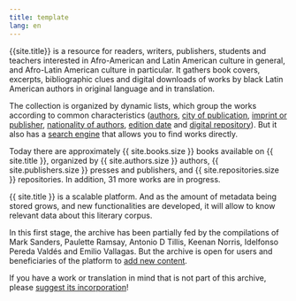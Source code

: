 ```yaml
---
title: template
lang: en
---
```

{{site.title}} is a resource for readers, writers, publishers, students and teachers interested in Afro-American and Latin American culture in general, and Afro-Latin American culture in particular. It gathers book covers, excerpts, bibliographic clues and digital downloads of works by black Latin American authors in original language and in translation. 
<!-- more -->

The collection is organized by dynamic lists, which group the works according to common characteristics ([authors]({{site.BASE_PATH}}/criteria/author), [city of publication]({{site.BASE_PATH}}/criteria/city), [imprint or publisher]({{site.BASE_PATH}}/criteria/publisher), [nationality of authors]({{site.BASE_PATH}}/criteria/nationality), [edition date]({{site.BASE_PATH}}/criteria/edition) and [digital repository]({{site.BASE_PATH}}/criteria/repository)). But it also has a [search engine]({{site.BASE_PATH}}/search) that allows you to find works directly.

Today there are approximately {{ site.books.size }} books available on {{ site.title }}, organized by {{ site.authors.size }} authors, {{ site.publishers.size }} presses and publishers, and {{ site.repositories.size }} repositories. In addition, 31 more works are in progress. 

{{ site.title }} is a scalable platform. And as the amount of metadata being stored grows, and new functionalities are developed, it will allow to know relevant data about this literary corpus.

In this first stage, the archive has been partially fed by the compilations of Mark Sanders, Paulette Ramsay, Antonio D Tillis, Keenan Norris, Idelfonso Pereda Valdés and Emilio Vallagas. But the archive is open for users and beneficiaries of the platform to [add new content]({{site.BASE_PATH}}/add). 

If you have a work or translation in mind that is not part of this archive, please [suggest its incorporation]({{site.BASE_PATH}}/add)!